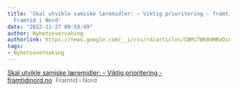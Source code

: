 ```yaml
---
title: 'Skal utvikle samiske læremidler: – Viktig prioritering - framtidinord.no -
  Framtid i Nord'
date: "2022-11-27 09:59:49"
author: Nyhetsovervaking
authorlink: https://news.google.com/__i/rss/rd/articles/CBMiTWh0dHBzOi8vd3d3LmZyYW10aWRpbm9yZC5uby9ueWhldGVyL2kvbDNLTVg5L3NrYWwtdXR2aWtsZS1zYW1pc2tlLWxhZXJlbWlkbGVy0gEA?oc=5
tags:
- Nyhetsovervaking
---
```

<a href="https://news.google.com/__i/rss/rd/articles/CBMiTWh0dHBzOi8vd3d3LmZyYW10aWRpbm9yZC5uby9ueWhldGVyL2kvbDNLTVg5L3NrYWwtdXR2aWtsZS1zYW1pc2tlLWxhZXJlbWlkbGVy0gEA?oc=5" target="_blank">Skal utvikle samiske læremidler: – Viktig prioritering - framtidinord.no</a>&nbsp;&nbsp;<font color="#6f6f6f">Framtid i Nord</font>